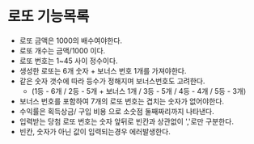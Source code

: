 # 로또 기능목록
* 로또 금액은 1000의 배수여야한다.
* 로또 개수는 금액/1000 이다.
* 로또 번호는 1~45 사이 정수이다. 
* 생성한 로또는 6개 숫자 + 보너스 번호 1개를 가져야한다.
* 같은 숫자 갯수에 따라 등수가 정해지며 보너스번호도 고려한다. 
  * (1등 - 6개 / 2등 - 5개 + 보너스 1개 / 3등 - 5개 / 4등 - 4개 / 5등 - 3개)
* 보너스 번호를 포함하여 7개의 로또 번호는 겹치는 숫자가 없어야한다.
* 수익률은 획득상금/ 구입 비용 으로 소숫점 둘째짜리까지 나타낸다. 
* 입력받는 당첨 로또 번호는 숫자 앞뒤로 빈칸과 상관없이 ','로만 구분한다.
* 빈칸, 숫자가 아닌 값이 입력되는경우 에러발생한다.

